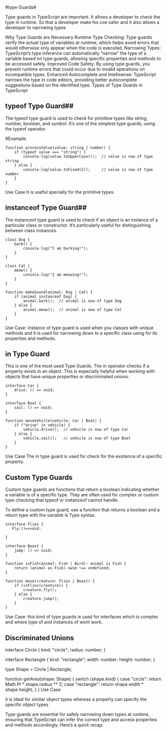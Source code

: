 #type Guards#

Type guards in TypeScript are important. It allows a developer to check the type in runtime. So that a developer make his coe safer and it also allows a developer to narrowing types

Why Type Guards are Necessary
Runtime Type Checking: Type guards verify the actual type of variables at runtime, which helps avoid errors that would otherwise only appear when the code is executed.
Narrowing Types: TypeScript’s type inference can automatically “narrow” the type of a variable based on type guards, allowing specific properties and methods to be accessed safely.
Improved Code Safety: By using type guards, you prevent runtime errors that could occur due to invalid operations on incompatible types.
Enhanced Autocomplete and Intellisense: TypeScript narrows the type in code editors, providing better autocomplete suggestions based on the identified type.
Types of Type Guards in TypeScript

## typeof Type Guard##
The typeof type guard is used to check for primitive types like string, number, boolean, and symbol. It’s one of the simplest type guards, using the typeof operator.

#Example:
```
function processValue(value: string | number) {
    if (typeof value === "string") {
        console.log(value.toUpperCase());  // value is now of type string
    } else {
        console.log(value.toFixed(2));     // value is now of type number
    }
}
```
Use Case
It is useful specially for the primitive types.


##  instanceof Type Guard##
The instanceof type guard is used to check if an object is an instance of a particular class or constructor. It’s particularly useful for distinguishing between class instances.


```
class Dog {
    bark() {
        console.log("I am barking!");
    }
}

class Cat {
    meow() {
        console.log("I am meowing!");
    }
}

function makeSound(animal: Dog | Cat) {
    if (animal instanceof Dog) {
        animal.bark();  // animal is now of type Dog
    } else {
        animal.meow();  // animal is now of type Cat
    }
}
```
Use Case: instance of type guard is used when you classes with unique methods and it is used for narrowing down to a specific class using for its properties and methods.






## in Type Guard ##
This is one of the most used Type Guards. The in operator checks if a property exists in an object. This is especially helpful when working with objects that have unique properties or discriminated unions.

```
interface Car {
    drive: () => void;
}

interface Boat {
    sail: () => void;
}

function moveVehicle(vehicle: Car | Boat) {
    if ("drive" in vehicle) {
        vehicle.drive();  // vehicle is now of type Car
    } else {
        vehicle.sail();   // vehicle is now of type Boat
    }
}
```
Use Case
The in type guard is used for  check for the existence of a specific property.




## Custom Type Guards ##
Custom type guards are functions that return a boolean indicating whether a variable is of a specific type. They are often used for complex or custom type checking that typeof or instanceof cannot handle.

To define a custom type guard, use a function that returns a boolean and a return type with the variable is Type syntax.

```
interface Flies {
   Fly:()=>void:
    
}

interface Beast {
    jump: () => void;
}

function isFish(animal: Fish | Bird): animal is Fish {
    return (animal as Fish).swim !== undefined;
}

function move(creature: Flies | Beast) {
    if (isFlies(creature)) {
        creature.fly(); 
    } else {
        creature.jump();   
    }
}
```
Use Case:
this kind of type guards is used for interfaces which is complex and where type of and instances of wont work.

## Discriminated Unions ##



interface Circle {
    kind: "circle";
    radius: number;
}

interface Rectangle {
    kind: "rectangle";
    width: number;
    height: number;
}

type Shape = Circle | Rectangle;

function getArea(shape: Shape) {
    switch (shape.kind) {
        case "circle":
            return Math.PI * shape.radius ** 2;
        case "rectangle":
            return shape.width * shape.height;
    }
}
Use Case

it is Ideal for similar object types whereas a property can specify the specific object types







Type guards are essential for safely narrowing down types at runtime, ensuring that TypeScript can infer the correct type and access properties and methods accordingly. Here’s a quick recap:




